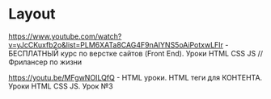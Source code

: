 # Layout

https://www.youtube.com/watch?v=yJcCKuxfb2o&list=PLM6XATa8CAG4F9nAIYNS5oAiPotxwLFIr - БЕСПЛАТНЫЙ курс по верстке сайтов (Front End). Уроки HTML CSS JS // Фрилансер по жизни

https://youtu.be/MFgwNOILQfQ - HTML уроки. HTML теги для КОНТЕНТА. Уроки HTML CSS JS. Урок №3
